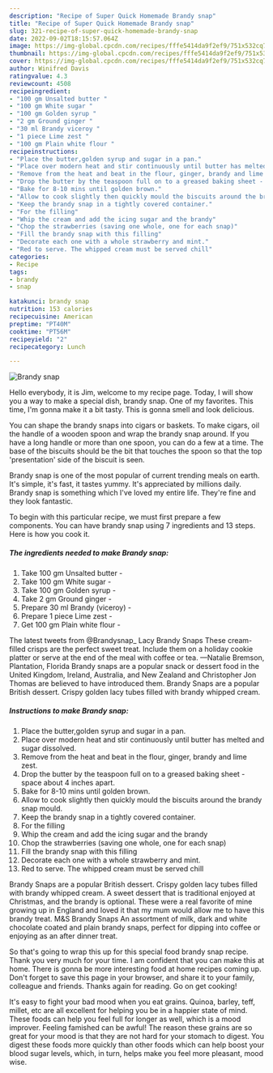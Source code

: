 ```yaml
---
description: "Recipe of Super Quick Homemade Brandy snap"
title: "Recipe of Super Quick Homemade Brandy snap"
slug: 321-recipe-of-super-quick-homemade-brandy-snap
date: 2022-09-02T18:15:57.064Z
image: https://img-global.cpcdn.com/recipes/fffe5414da9f2ef9/751x532cq70/brandy-snap-recipe-main-photo.jpg
thumbnail: https://img-global.cpcdn.com/recipes/fffe5414da9f2ef9/751x532cq70/brandy-snap-recipe-main-photo.jpg
cover: https://img-global.cpcdn.com/recipes/fffe5414da9f2ef9/751x532cq70/brandy-snap-recipe-main-photo.jpg
author: Winifred Davis
ratingvalue: 4.3
reviewcount: 4508
recipeingredient:
- "100 gm Unsalted butter "
- "100 gm White sugar "
- "100 gm Golden syrup "
- "2 gm Ground ginger "
- "30 ml Brandy viceroy "
- "1 piece Lime zest "
- "100 gm Plain white flour "
recipeinstructions:
- "Place the butter,golden syrup and sugar in a pan."
- "Place over modern heat and stir continuously until butter has melted and sugar dissolved."
- "Remove from the heat and beat in the flour, ginger, brandy and lime zest."
- "Drop the butter by the teaspoon full on to a greased baking sheet - space about 4 inches apart."
- "Bake for 8-10 mins until golden brown."
- "Allow to cook slightly then quickly mould the biscuits around the brandy snap mould."
- "Keep the brandy snap in a tightly covered container."
- "For the filling"
- "Whip the cream and add the icing sugar and the brandy"
- "Chop the strawberries (saving one whole, one for each snap)"
- "Fill the brandy snap with this filling"
- "Decorate each one with a whole strawberry and mint."
- "Red to serve. The whipped cream must be served chill"
categories:
- Recipe
tags:
- brandy
- snap

katakunci: brandy snap 
nutrition: 153 calories
recipecuisine: American
preptime: "PT40M"
cooktime: "PT56M"
recipeyield: "2"
recipecategory: Lunch

---
```



![Brandy snap](https://img-global.cpcdn.com/recipes/fffe5414da9f2ef9/751x532cq70/brandy-snap-recipe-main-photo.jpg)

Hello everybody, it is Jim, welcome to my recipe page. Today, I will show you a way to make a special dish, brandy snap. One of my favorites. This time, I'm gonna make it a bit tasty. This is gonna smell and look delicious.

You can shape the brandy snaps into cigars or baskets. To make cigars, oil the handle of a wooden spoon and wrap the brandy snap around. If you have a long handle or more than one spoon, you can do a few at a time. The base of the biscuits should be the bit that touches the spoon so that the top &#39;presentation&#39; side of the biscuit is seen.

Brandy snap is one of the most popular of current trending meals on earth. It's simple, it's fast, it tastes yummy. It's appreciated by millions daily. Brandy snap is something which I've loved my entire life. They're fine and they look fantastic.


To begin with this particular recipe, we must first prepare a few components. You can have brandy snap using 7 ingredients and 13 steps. Here is how you cook it.

<!--inarticleads1-->

##### The ingredients needed to make Brandy snap:

1. Take 100 gm Unsalted butter -
1. Take 100 gm White sugar -
1. Take 100 gm Golden syrup -
1. Take 2 gm Ground ginger -
1. Prepare 30 ml Brandy (viceroy) -
1. Prepare 1 piece Lime zest -
1. Get 100 gm Plain white flour -


The latest tweets from @Brandysnap_ Lacy Brandy Snaps These cream-filled crisps are the perfect sweet treat. Include them on a holiday cookie platter or serve at the end of the meal with coffee or tea. —Natalie Bremson, Plantation, Florida Brandy snaps are a popular snack or dessert food in the United Kingdom, Ireland, Australia, and New Zealand and Christopher Jon Thomas are believed to have introduced them. Brandy Snaps are a popular British dessert. Crispy golden lacy tubes filled with brandy whipped cream. 

<!--inarticleads2-->

##### Instructions to make Brandy snap:

1. Place the butter,golden syrup and sugar in a pan.
1. Place over modern heat and stir continuously until butter has melted and sugar dissolved.
1. Remove from the heat and beat in the flour, ginger, brandy and lime zest.
1. Drop the butter by the teaspoon full on to a greased baking sheet - space about 4 inches apart.
1. Bake for 8-10 mins until golden brown.
1. Allow to cook slightly then quickly mould the biscuits around the brandy snap mould.
1. Keep the brandy snap in a tightly covered container.
1. For the filling
1. Whip the cream and add the icing sugar and the brandy
1. Chop the strawberries (saving one whole, one for each snap)
1. Fill the brandy snap with this filling
1. Decorate each one with a whole strawberry and mint.
1. Red to serve. The whipped cream must be served chill


Brandy Snaps are a popular British dessert. Crispy golden lacy tubes filled with brandy whipped cream. A sweet dessert that is traditional enjoyed at Christmas, and the brandy is optional. These were a real favorite of mine growing up in England and loved it that my mum would allow me to have this brandy treat. M&amp;S Brandy Snaps An assortment of milk, dark and white chocolate coated and plain brandy snaps, perfect for dipping into coffee or enjoying as an after dinner treat. 

So that's going to wrap this up for this special food brandy snap recipe. Thank you very much for your time. I am confident that you can make this at home. There is gonna be more interesting food at home recipes coming up. Don't forget to save this page in your browser, and share it to your family, colleague and friends. Thanks again for reading. Go on get cooking!

It's easy to fight your bad mood when you eat grains. Quinoa, barley, teff, millet, etc are all excellent for helping you be in a happier state of mind. These foods can help you feel full for longer as well, which is a mood improver. Feeling famished can be awful! The reason these grains are so great for your mood is that they are not hard for your stomach to digest. You digest these foods more quickly than other foods which can help boost your blood sugar levels, which, in turn, helps make you feel more pleasant, mood wise.
